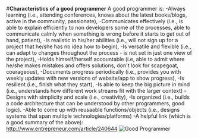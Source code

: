 #**Characteristics of a good programmer**
A good programmer is:
-Always learning (i.e., attending conferences, knows about the latest books/blogs, active in the community, passionate),
-Communicates effectively (i.e., is able to explain efficiently to non developers some of the processes, able to communicate calmly when something is wrong before it starts to get out of hand, patient),
-Is realistic in his/her abilities (i.e., will not sign up for a project that he/she has no idea how to begin),
-Is versatile and flexible (i.e., can adapt to changes throughout the process - is not set in just one view of the project),
-Holds himself/herself accountable (i.e, able to admit where he/she makes mistakes and offers solutions, don't look for scapegoat, courageous),
-Documents progress periodically (i.e., provides you with weekly updates with new versions of website/app to show progress), 
-Is resilient (i.e., finish what they start), 
-Is able to keep the big picture in mind (i.e., understands how different work streams fit with the larger context)
-Designs with simplicity and scale (i.e., creativity),
-Is organized (i.e., builds a code architecture that can be understood by other programmers, good logic).
-Able to come up with reusaable functions/objects (i.e., designs systems that span multiple technologies/platforms)
-A helpful link (which is a good summary of the above): 
http://www.entrepreneur.com/article/240644
![Good Programmer](http://c.tadst.com/gfx/600x400/international-programmer-day.jpg?1)
